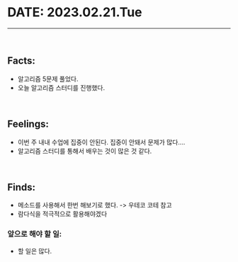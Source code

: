 # DATE: 2023.02.21.Tue
<hr>
<br>

## Facts: 
- 알고리즘 5문제 풀었다.
- 오늘 알고리즘 스터디를 진행했다. 
<br>

## Feelings: 
- 이번 주 내내 수업에 집중이 안된다. 집중이 안돼서 문제가 많다....
- 알고리즘 스터디를 통해서 배우는 것이 많은 것 같다. 
<br>

## Finds: 
- 메소드를 사용해서 한번 해보기로 했다. -> 우테코 코테 참고
- 람다식을 적극적으로 활용해야겠다

### 앞으로 해야 할 일: 
- 할 일은 많다.